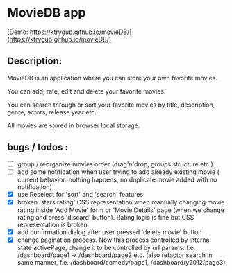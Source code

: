 # MovieDB app

[Demo: https://ktrygub.github.io/movieDB/](https://ktrygub.github.io/movieDB/)

## Description:
 
 MovieDB is an application where you can store your own favorite movies.
 
 You can add, rate, edit and delete your favorite movies. 
 
 You can search through or sort your favorite movies by title, description, genre, actors, release year etc.
 
 All movies are stored in browser local storage.


## bugs / todos :
- [ ] group / reorganize movies order (drag'n'drop, groups structure etc.)
- [ ] add some notification when user trying to add already existing movie ( current behavior: nothing happens, no duplicate movie added with no notification)
- [x] use Reselect for 'sort' and 'search' features
- [x] broken 'stars rating' CSS representation when manually changing movie rating inside 'Add Movie' form or 'Movie Details' page (when we change rating and press 'discard' button). Rating logic is fine but CSS representation is broken.
- [x] add confirmation dialog after user pressed 'delete movie' button
- [x] change pagination process. Now this process controlled by internal state activePage, change it to be controlled by url params: f.e. /dashboard/page1 -> /dashboard/page2 etc. (also refactor search in same manner, f.e. /dashboard/comedy/page1, /dashboard/y2012/page3)